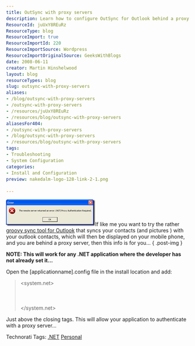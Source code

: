 ```yaml
---
title: OutSync with proxy servers
description: Learn how to configure OutSync for Outlook behind a proxy server. Follow our guide to sync your contacts effortlessly and enhance your mobile experience!
ResourceId: juUxY8REuRz
ResourceType: blog
ResourceImport: true
ResourceImportId: 220
ResourceImportSource: Wordpress
ResourceImportOriginalSource: GeeksWithBlogs
date: 2008-06-11
creator: Martin Hinshelwood
layout: blog
resourceTypes: blog
slug: outsync-with-proxy-servers
aliases:
- /blog/outsync-with-proxy-servers
- /outsync-with-proxy-servers
- /resources/juUxY8REuRz
- /resources/blog/outsync-with-proxy-servers
aliasesFor404:
- /outsync-with-proxy-servers
- /blog/outsync-with-proxy-servers
- /resources/blog/outsync-with-proxy-servers
tags:
- Troubleshooting
- System Configuration
categories:
- Install and Configuration
preview: nakedalm-logo-128-link-2-1.png

---
```

[![image](images/OutSyncwithproxyservers_B70A-image_thumb-1-2.png)](http://blog.hinshelwood.com/files/2011/05/GWB-WindowsLiveWriter-OutSyncwithproxyservers_B70A-image_2.png)If like me you want to try the rather [groovy sync tool for Outlook](http://blogs.msdn.com/lokeuei/archive/2007/09/12/outsync-outlook-facebook-sync-released.aspx) that syncs your contacts (and pictures ) with your outlook contacts, which will then be displayed on your mobile phone, and you are behind a proxy server, then this info is for you…
{ .post-img }

**NOTE: This will work for any .NET application where the developer has not already set it…**

Open the \[applicationname\].config file in the install location and add:

> <system.net>  
>   <defaultProxy useDefaultCredentials="true">  
>     <proxy usesystemdefault="True" />  
>   </defaultProxy>  
> </system.net>

Just above the closing </configuration> tags. This will allow your application to authenticate with a proxy server…

Technorati Tags: [.NET](http://technorati.com/tags/.NET) [Personal](http://technorati.com/tags/Personal)
